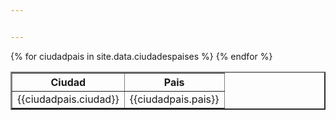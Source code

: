 ```yaml
---


---
```


<table border="2">
    <tr>
        <th>Ciudad</th>
        <th>Pais</th>  
    </tr>
        {% for ciudadpais in site.data.ciudadespaises %}
            <tr>
                <td>{{ciudadpais.ciudad}}</td>
                <td>{{ciudadpais.pais}}</td>
            </tr>
        {% endfor %}  
</table>